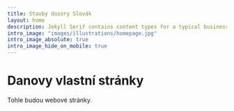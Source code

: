```yaml
---
title: Stavby dozory Slovák
layout: home
description: Jekyll Serif contains content types for a typical business website. The theme is fully responsive, blazing fast and artfully illustrated.
intro_image: "images/illustrations/homepage.jpg"
intro_image_absolute: true
intro_image_hide_on_mobile: true
---
```


# Danovy vlastní stránky

Tohle budou webové stránky.
